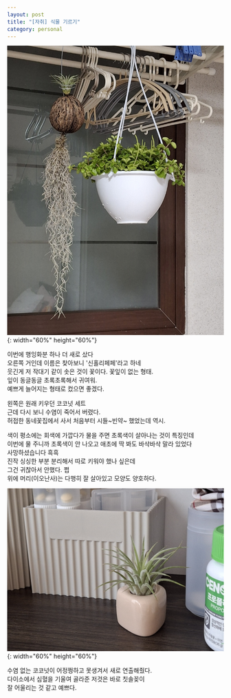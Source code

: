 ```yaml
---
layout: post
title: "[자취] 식물 기르기"
category: personal
---
```

![plant1.jpg](/assets/img/plant1.jpg){: width="60%" height="60%"}

이번에 행잉화분 하나 더 새로 샀다\
오른쪽 거인데 이름은 찾아보니 '신홀리페페'라고 하네\
웃긴게 저 작대기 같이 솟은 것이 꽃이다. 꽃잎이 없는 형태.\
잎이 동글동글 초록초록해서 귀여워.\
예쁘게 늘어지는 형태로 컸으면 좋겠다.

왼쪽은 원래 키우던 코코넛 세트\
근데 다시 보니 수염이 죽어서 버렸다.\
허접한 동네꽃집에서 사서 처음부터 시들~빈약~ 했었는데 역시.

색이 평소에는 회색에 가깝다가 물을 주면 초록색이 살아나는 것이 특징인데\
이번에 물 주니까 초록색이 안 나오고 애초에 딱 봐도 바삭바삭 말라 있었다\
사망하셨습니다 흑흑\
진작 싱싱한 부분 분리해서 따로 키워야 했나 싶은데\
그건 귀찮아서 안했다. 쩝\
위에 머리(이오난사)는 다행히 잘 살아있고 모양도 양호하다.

![plant2.jpg](/assets/img/plant2.jpg){: width="60%" height="60%"}

수염 없는 코코넛이 어정쩡하고 못생겨서 새로 연출해줬다.\
다이소에서 심혈을 기울여 골라준 저것은 바로 칫솔꽂이\
잘 어울리는 것 같고 예쁘다.